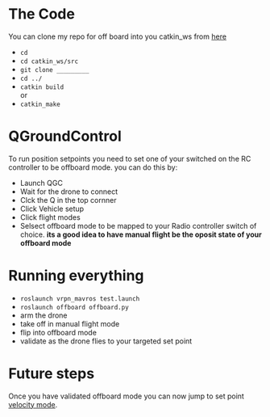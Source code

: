 # The Code
You can clone my repo for off board into you catkin_ws from [here]()

* ```cd```
* ```cd catkin_ws/src```
* ```git clone _________```
* ```cd ../```
* ```catkin build```\
or
* ```catkin_make```

# QGroundControl
To run position setpoints you need to set one of your switched on the RC controller to be offboard mode. you can do this by:
* Launch QGC
* Wait for the drone to connect
* Clck the Q in the top cornner
* Click Vehicle setup
* Click flight modes
* Selsect offboard mode to be mapped to your Radio controller switch of choice. **its a good idea to have manual flight be the oposit state of your offboard mode**

# Running everything
* ```roslaunch vrpn_mavros test.launch```
* ```roslaunch offboard offboard.py```
* arm the drone
* take off in manual flight mode
* flip into offboard mode
* validate as the drone flies to your targeted set point

# Future steps
Once you have validated offboard mode you can now jump to set point [velocity mode](). 
